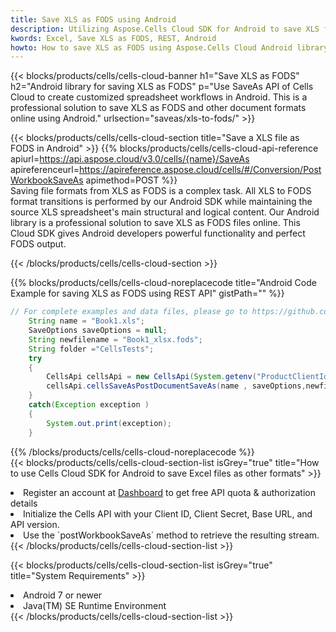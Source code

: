 ```yaml
---
title: Save XLS as FODS using Android 
description: Utilizing Aspose.Cells Cloud SDK for Android to save XLS format file as FODS format file. 
kwords: Excel, Save XLS as FODS, REST, Android
howto: How to save XLS as FODS using Aspose.Cells Cloud Android library.
---
```



{{< blocks/products/cells/cells-cloud-banner h1="Save XLS as FODS" h2="Android library for saving XLS as FODS" p="Use SaveAs API of Cells Cloud to create customized spreadsheet workflows in Android. This is a professional solution to save XLS as FODS and other document formats online using Android." urlsection="saveas/xls-to-fods/" >}}

{{< blocks/products/cells/cells-cloud-section  title="Save a XLS file as FODS in Android" >}}
{{% blocks/products/cells/cells-cloud-api-reference  apiurl=https://api.aspose.cloud/v3.0/cells/{name}/SaveAs  apireferenceurl=https://apireference.aspose.cloud/cells/#/Conversion/PostWorkbookSaveAs  apimethod=POST %}}
<br/>
Saving file formats from XLS as FODS is a complex task. All XLS to FODS format transitions is performed by our Android SDK while maintaining the source XLS spreadsheet's main structural and logical content. Our Android library is a professional solution to save XLS as FODS files online. This Cloud SDK gives Android developers powerful functionality and perfect FODS output.

{{< /blocks/products/cells/cells-cloud-section >}}

{{% blocks/products/cells/cells-cloud-noreplacecode title="Android Code Example for saving XLS as FODS using REST API" gistPath="" %}}
  
```java
// For complete examples and data files, please go to https://github.com/aspose-cells-cloud/aspose-cells-cloud-android/
    String name = "Book1.xls";
    SaveOptions saveOptions = null;
    String newfilename = "Book1_xlsx.fods";
    String folder ="CellsTests";
    try
    {
        CellsApi cellsApi = new CellsApi(System.getenv("ProductClientId"), System.getenv("ProductClientSecret"));
        cellsApi.cellsSaveAsPostDocumentSaveAs(name , saveOptions,newfilename,false,false,folder,null,null,null,true);                       
    }
    catch(Exception exception )
    {
        System.out.print(exception);
    }
```
  
{{% /blocks/products/cells/cells-cloud-noreplacecode  %}}
<br/>
{{< blocks/products/cells/cells-cloud-section-list isGrey="true"  title="How to use Cells Cloud SDK for Android to save Excel files as other formats" >}}
<li>Register an account at <a href="https://dashboard.aspose.cloud/">Dashboard</a> to get free API quota & authorization details</li>
<li>Initialize the Cells API with your Client ID, Client Secret, Base URL, and API version.</li>
<li>Use the `postWorkbookSaveAs` method to retrieve the resulting stream.</li>
{{< /blocks/products/cells/cells-cloud-section-list >}}

{{< blocks/products/cells/cells-cloud-section-list isGrey="true"  title="System Requirements" >}}
<li>Android 7 or newer</li>
<li>Java(TM) SE Runtime Environment</li>
{{< /blocks/products/cells/cells-cloud-section-list >}}
